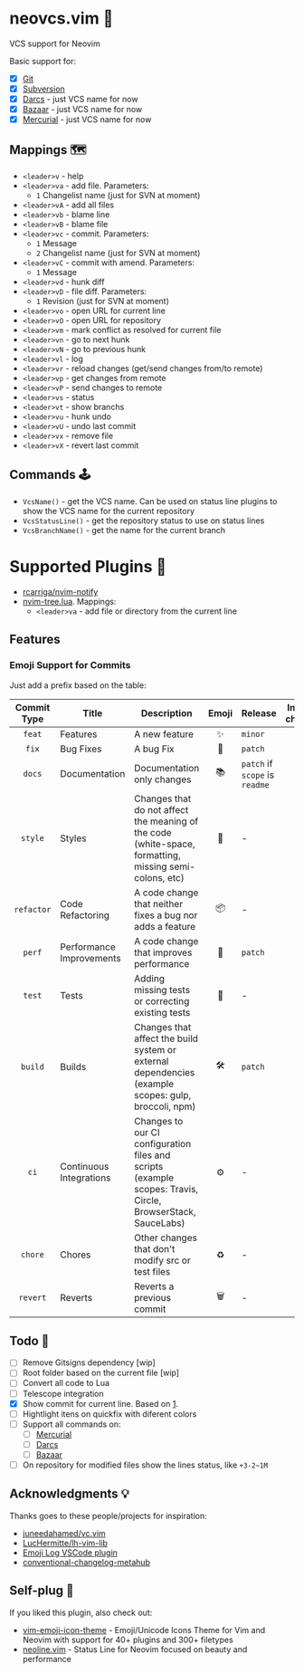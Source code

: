 # neovcs.vim 🌱

VCS support for Neovim

Basic support for:

- [x] [Git](https://git-scm.com)
- [x] [Subversion](https://subversion.apache.org)
- [x] [Darcs](http://darcs.net) - just VCS name for now
- [x] [Bazaar](https://bazaar.canonical.com) - just VCS name for now
- [x] [Mercurial](https://www.mercurial-scm.org) - just VCS name for now

## Mappings 🗺

- `<leader>v` - help
- `<leader>va` - add file. Parameters:
    - `1` Changelist name (just for SVN at moment)
- `<leader>vA` - add all files
- `<leader>vb` - blame line
- `<leader>vB` - blame file
- `<leader>vc` - commit. Parameters:
    - `1` Message 
    - `2` Changelist name (just for SVN at moment)
- `<leader>vC` - commit with amend. Parameters:
    - `1` Message 
- `<leader>vd` - hunk diff
- `<leader>vD` - file diff. Parameters:
    - `1` Revision (just for SVN at moment)
- `<leader>vo` - open URL for current line
- `<leader>vO` - open URL for repository
- `<leader>vm` - mark conflict as resolved for current file
- `<leader>vn` - go to next hunk
- `<leader>vN` - go to previous hunk
- `<leader>vl` - log
- `<leader>vr` - reload changes (get/send changes from/to remote)
- `<leader>vp` - get changes from remote
- `<leader>vP` - send changes to remote
- `<leader>vs` - status
- `<leader>vt` - show branchs
- `<leader>vu` - hunk undo
- `<leader>vU` - undo last commit
- `<leader>vx` - remove file
- `<leader>vX` - revert last commit

## Commands 🕹

- `VcsName()` - get the VCS name. Can be used on status line plugins to show
    the VCS name for the current repository
- `VcsStatusLine()` - get the repository status to use on status lines
- `VcsBranchName()` - get the name for the current branch

# Supported Plugins 🧩

- [rcarriga/nvim-notify](https://github.com/rcarriga/nvim-notify)
- [nvim-tree.lua](https://github.com/kyazdani42/nvim-tree.lua). Mappings:
  - `<leader>va` - add file or directory from the current line

## Features

### Emoji Support for Commits

Just add a prefix based on the table:

| Commit Type | Title                    | Description                                                                                                 | Emoji | Release                        | Include in changelog |
|:-----------:|--------------------------|-------------------------------------------------------------------------------------------------------------|:-----:|--------------------------------|:--------------------:|
|   `feat`    | Features                 | A new feature                                                                                               |   ✨   | `minor`                        |        `wip`        |
|    `fix`    | Bug Fixes                | A bug Fix                                                                                                   |  🐛   | `patch`                        |        `wip`        |
|   `docs`    | Documentation            | Documentation only changes                                                                                  |  📚   | `patch` if `scope` is `readme` |        `wip`        |
|   `style`   | Styles                   | Changes that do not affect the meaning of the code (white-space, formatting, missing semi-colons, etc)      |  💎   | -                              |        `wip`        |
| `refactor`  | Code Refactoring         | A code change that neither fixes a bug nor adds a feature                                                   |  📦   | -                              |        `wip`        |
|   `perf`    | Performance Improvements | A code change that improves performance                                                                     |  🚀   | `patch`                        |        `wip`        |
|   `test`    | Tests                    | Adding missing tests or correcting existing tests                                                           |  🚨   | -                              |        `wip`        |
|   `build`   | Builds                   | Changes that affect the build system or external dependencies (example scopes: gulp, broccoli, npm)         |  🛠   | `patch`                        |        `wip`        |
|    `ci`     | Continuous Integrations  | Changes to our CI configuration files and scripts (example scopes: Travis, Circle, BrowserStack, SauceLabs) |  ⚙️   | -                              |        `wip`        |
|   `chore`   | Chores                   | Other changes that don't modify src or test files                                                           |  ♻️   | -                              |        `wip`        |
|  `revert`   | Reverts                  | Reverts a previous commit                                                                                   |  🗑   | -                              |        `wip`        |

## Todo 🚧

- [ ] Remove Gitsigns dependency [wip]
- [ ] Root folder based on the current file [wip]
- [ ] Convert all code to Lua
- [ ] Telescope integration
- [x] Show commit for current line. Based on [1](https://www.reddit.com/r/vim/comments/i50pce/how_to_show_commit_that_introduced_current_line/).
- [ ] Hightlight itens on quickfix with diferent colors
- [ ] Support all commands on:
  - [ ] [Mercurial](https://www.mercurial-scm.org)
  - [ ] [Darcs](http://darcs.net)
  - [ ] [Bazaar](https://bazaar.canonical.com)
- [ ] On repository for modified files show the lines status, like `+3-2~1M`

## Acknowledgments 💡

Thanks goes to these people/projects for inspiration:

- [juneedahamed/vc.vim](https://github.com/juneedahamed/vc.vim)
- [LucHermitte/lh-vim-lib](https://github.com/LucHermitte/lh-vim-lib)
- [Emoji Log VSCode plugin](https://marketplace.visualstudio.com/items?itemName=ahmadawais.emoji-log-vscode)
- [conventional-changelog-metahub](https://github.com/pvdlg/conventional-changelog-metahub)

## Self-plug 🔌

If you liked this plugin, also check out:

- [vim-emoji-icon-theme](https://github.com/adelarsq/vim-emoji-icon-theme) - Emoji/Unicode Icons Theme for Vim and Neovim with support for 40+ plugins and 300+ filetypes
- [neoline.vim](https://github.com/adelarsq/neoline.vim) - Status Line for Neovim focused on beauty and performance

